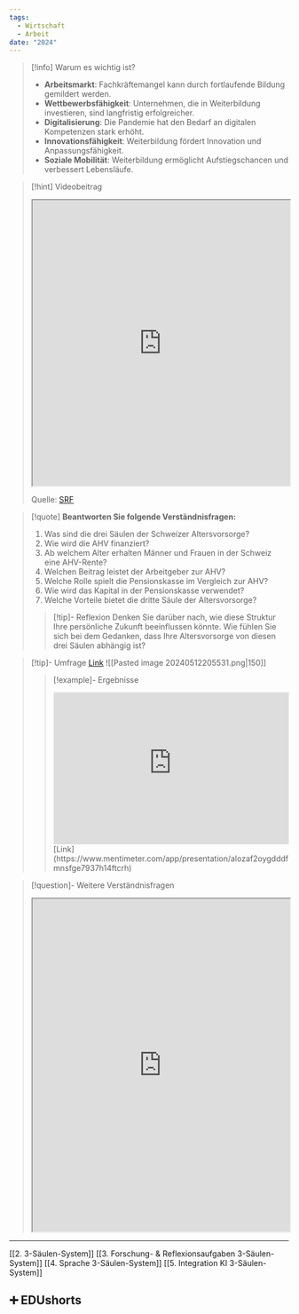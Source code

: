 ```yaml
---
tags:
  - Wirtschaft
  - Arbeit
date: "2024"
---
```

>[!info] Warum es wichtig ist?
>- **Arbeitsmarkt**: Fachkräftemangel kann durch fortlaufende Bildung gemildert werden.
>- **Wettbewerbsfähigkeit**: Unternehmen, die in Weiterbildung investieren, sind langfristig erfolgreicher.
>- **Digitalisierung**: Die Pandemie hat den Bedarf an digitalen Kompetenzen stark erhöht.
>- **Innovationsfähigkeit**: Weiterbildung fördert Innovation und Anpassungsfähigkeit.
>- **Soziale Mobilität**: Weiterbildung ermöglicht Aufstiegschancen und verbessert Lebensläufe.

>[!hint] Videobeitrag
>
><iframe width="100%" height="515" src="https://www.srf.ch/play/embed?urn=urn:srf:video:53da6924-4170-44c7-a919-87855232d43f&subdivisions=false" allowfullscreen allow="geolocation *; autoplay; encrypted-media"></iframe>
>
>Quelle: [SRF](https://www.srf.ch/play/tv/-/video/-?urn=urn:srf:video:53da6924-4170-44c7-a919-87855232d43f)

>[!quote] **Beantworten Sie folgende Verständnisfragen:**
>1. Was sind die drei Säulen der Schweizer Altersvorsorge?
>2. Wie wird die AHV finanziert?
>3. Ab welchem Alter erhalten Männer und Frauen in der Schweiz eine AHV-Rente?
>4. Welchen Beitrag leistet der Arbeitgeber zur AHV?
>5. Welche Rolle spielt die Pensionskasse im Vergleich zur AHV?
>6. Wie wird das Kapital in der Pensionskasse verwendet?
>7. Welche Vorteile bietet die dritte Säule der Altersvorsorge?
>
>>[!tip]- Reflexion
>>Denken Sie darüber nach, wie diese Struktur Ihre persönliche Zukunft beeinflussen könnte. Wie fühlen Sie sich bei dem Gedanken, dass Ihre Altersvorsorge von diesen drei Säulen abhängig ist?


>[!tip]- Umfrage
>[Link](https://www.menti.com/alfxrdwct6a2) 
>![[Pasted image 20240512205531.png|150]]
>
>>[!example]- Ergebnisse
>><div style='position: relative; padding-bottom: 56.25%; padding-top: 35px; height: 0; overflow: hidden;'><iframe sandbox='allow-scripts allow-same-origin allow-presentation' allowfullscreen='true' allowtransparency='true' frameborder='0' height='315' src='https://www.mentimeter.com/app/presentation/alozaf2oygdddfmnsfge7937h14ftcrh/embed' style='position: absolute; top: 0; left: 0; width: 100%; height: 100%;' width='420'></iframe></div>
>>[Link](https://www.mentimeter.com/app/presentation/alozaf2oygdddfmnsfge7937h14ftcrh)

>[!question]- Weitere Verständnisfragen
><iframe width="100%" height="600" src="https://app.Lumi.education/run/j5hN2_" allowfullscreen allow="geolocation *; autoplay; encrypted-media"></iframe>

---
[[2. 3-Säulen-System]]
[[3. Forschung- & Reflexionsaufgaben 3-Säulen-System]]
[[4. Sprache 3-Säulen-System]]
[[5. Integration KI 3-Säulen-System]]

## ➕ EDUshorts
